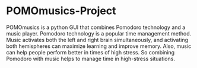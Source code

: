 # POMOmusics-Project
POMOmusics is a python GUI that combines Pomodoro technology and a music player. Pomodoro technology is a popular time management method. Music activates both the left and right brain simultaneously, and activating both hemispheres can maximize learning and improve memory. Also, music can help people perform better in times of high stress. So combining Pomodoro with music helps to manage time in high-stress situations.
